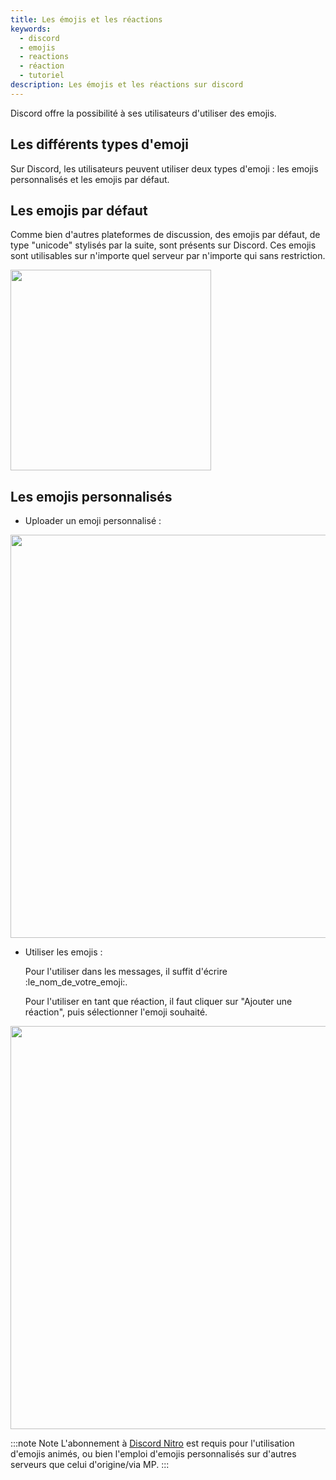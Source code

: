 ```yaml
---
title: Les émojis et les réactions
keywords:
  - discord
  - emojis
  - reactions
  - réaction
  - tutoriel
description: Les émojis et les réactions sur discord
---
```


Discord offre la possibilité à ses utilisateurs d'utiliser des emojis.

## Les différents types d'emoji

Sur Discord, les utilisateurs peuvent utiliser deux types d'emoji : les emojis personnalisés et les emojis par défaut.

## Les emojis par défaut

Comme bien d'autres plateformes de discussion, des emojis par défaut, de type "unicode" stylisés par la suite, sont présents sur Discord. Ces emojis sont utilisables sur n'importe quel serveur par n'importe qui sans restriction.

<img src="https://i.discord.fr/lE0.png" width="321" height="" />

## Les emojis personnalisés

- Uploader un emoji personnalisé :

<img src="https://i.discord.fr/pos.png" width="645" height="" />

- Utiliser les emojis :
 
  Pour l'utiliser dans les messages, il suffit d'écrire :le_nom_de_votre_emoji:.
 
  Pour l'utiliser en tant que réaction, il faut cliquer sur "Ajouter une réaction", puis sélectionner l'emoji souhaité.
 
<img src="https://i.discord.fr/icm.png" width="645" height="" />
 
 
:::note Note
L'abonnement à [Discord Nitro](https://discord.fr/wiki/nitro-jeux/nitro/abonnements) est requis pour l'utilisation d'emojis animés, ou bien l'emploi d'emojis personnalisés sur d'autres serveurs que celui d'origine/via MP.
:::

